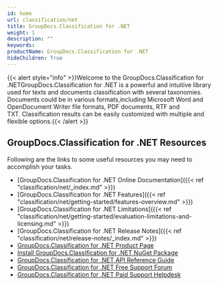 ```yaml
---
id: home
url: classification/net
title: GroupDocs.Classification for .NET
weight: 1
description: ""
keywords: 
productName: GroupDocs.Classification for .NET
hideChildren: True
---
```

{{< alert style="info" >}}Welcome to the GroupDocs.Classification for .NETGroupDocs.Classification for .NET is a powerful and intuitive library used for texts and documents classification with several taxonomies. Documents could be in various formats,including Microsoft Word and OpenDocument Writer file formats, PDF documents, RTF and TXT. Classification results can be easily customized with multiple and flexible options.{{< /alert >}}

## GroupDocs.Classification for .NET Resources

Following are the links to some useful resources you may need to accomplish your tasks.

*   [GroupDocs.Classification for .NET Online Documentation]({{< ref "classification/net/_index.md" >}})
*   [GroupDocs.Classification for .NET Features]({{< ref "classification/net/getting-started/features-overview.md" >}})
*   [GroupDocs.Classification for .NET Limitations]({{< ref "classification/net/getting-started/evaluation-limitations-and-licensing.md" >}})
*   [GroupDocs.Classification for .NET Release Notes]({{< ref "classification/net/release-notes/_index.md" >}})
*   [GroupDocs.Classification for .NET Product Page](https://products.groupdocs.com/classification/net)
*   [Install GroupDocs.Classification for .NET NuGet Package](https://www.nuget.org/packages/GroupDocs.Classification/)
*   [GroupDocs.Classification for .NET API Reference Guide](https://apireference.groupdocs.com/net/classification)
*   [GroupDocs.Classification for .NET Free Support Forum](https://forum.groupdocs.com/c/classification)
*   [GroupDocs.Classification for .NET Paid Support Helpdesk](https://helpdesk.groupdocs.com/)
